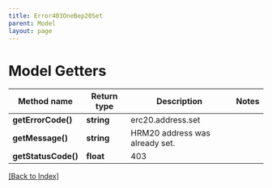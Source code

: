 ```yaml
---
title: Error403OneBep20Set
parent: Model
layout: page
---
```


# Model Getters

Method name | Return type | Description | Notes
------------ | ------------- | ------------- | -------------
**getErrorCode()** | **string** | erc20.address.set |
**getMessage()** | **string** | HRM20 address was already set. |
**getStatusCode()** | **float** | 403 |

[[Back to Index]](../index.md)
